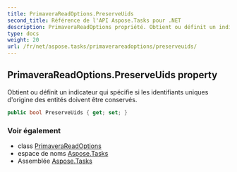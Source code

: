 ```yaml
---
title: PrimaveraReadOptions.PreserveUids
second_title: Référence de l'API Aspose.Tasks pour .NET
description: PrimaveraReadOptions propriété. Obtient ou définit un indicateur qui spécifie si les identifiants uniques dorigine des entités doivent être conservés.
type: docs
weight: 20
url: /fr/net/aspose.tasks/primaverareadoptions/preserveuids/
---
```

## PrimaveraReadOptions.PreserveUids property

Obtient ou définit un indicateur qui spécifie si les identifiants uniques d'origine des entités doivent être conservés.

```csharp
public bool PreserveUids { get; set; }
```

### Voir également

* class [PrimaveraReadOptions](../)
* espace de noms [Aspose.Tasks](../../primaverareadoptions/)
* Assemblée [Aspose.Tasks](../../../)



